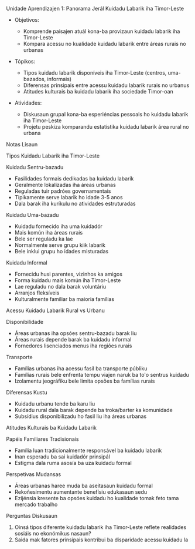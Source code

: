 Unidade Aprendizajen 1: Panorama Jerál Kuidadu Labarik iha Timor-Leste

- Objetivos:
  * Komprende paisajen atuál kona-ba provizaun kuidadu labarik iha Timor-Leste  
  * Kompara acessu no kualidade kuidadu labarik entre áreas rurais no urbanas

- Tópikos: 
  * Tipos kuidadu labarik disponíveis iha Timor-Leste (centros, uma-bazados, informais)
  * Diferensas prinsipais entre acessu kuidadu labarik rurais no urbanus  
  * Atitudes kulturais ba kuidadu labarik iha sociedade Timor-oan

- Atividades:
  * Diskusaun grupal kona-ba esperiéncias pessoais ho kuidadu labarik iha Timor-Leste
  * Projetu peskiza komparandu estatístika kuidadu labarik área rural no urbana

Notas Lisaun   

Tipos Kuidadu Labarik iha Timor-Leste

Kuidadu Sentru-bazadu
- Fasilidades formais dedikadas ba kuidadu labarik
- Geralmente lokalizadas iha áreas urbanas  
- Reguladas tuir padróes governamentais
- Tipikamente serve labarik ho idade 3-5 anos
- Dala barak iha kuríkulu no atividades estruturadas  

Kuidadu Uma-bazadu  
- Kuidadu fornecido iha uma kuidadór
- Mais komún iha áreas rurais
- Bele ser reguladu ka lae
- Normalmente serve grupu kiik labarik
- Bele inklui grupu ho idades misturadas

Kuidadu Informal
- Fornecidu husi parentes, vizinhos ka amigos
- Forma kuidadu mais komún iha Timor-Leste
- Lae reguladu no dala barak voluntáriu
- Arranjos fleksíveis
- Kulturalmente familiar ba maioria famílias

Acessu Kuidadu Labarik Rural vs Urbanu  

Disponibilidade
- Áreas urbanas iha opsóes sentru-bazadu barak liu
- Áreas rurais depende barak ba kuidadu informal  
- Fornedores lisenciados menus iha regiões rurais

Transporte
- Famílias urbanas iha acessu fasil ba transporte públiku
- Famílias rurais bele enfrenta tempu viajen naruk ba to'o sentrus kuidadu 
- Izolamentu jeográfiku bele limita opsões ba famílias rurais  

Diferensas Kustu
- Kuidadu urbanu tende ba karu liu
- Kuidadu rural dala barak depende ba troka/barter ka komunidade
- Subsídius disponibilizadu ho fasil liu iha áreas urbanas  

Atitudes Kulturais ba Kuidadu Labarik

Papéis Familiares Tradisionais
- Família luan tradicionalmente responsável ba kuidadu labarik
- Inan esperadu ba sai kuidadór prinsipál  
- Estigma dala ruma asosía ba uza kuidadu formal 

Perspetivas Mudansas
- Áreas urbanas haree muda ba aseitasaun kuidadu formal
- Rekoñesimentu aumentante benefísiu edukasaun sedu
- Ezijénsia kresente ba opsóes kuidadu ho kualidade tomak feto tama mercado trabalho  

Perguntas Diskusaun

1. Oinsá tipos diferente kuidadu labarik iha Timor-Leste reflete realidades sosiáis no ekonómikus nasaun?
2. Saida mak fatores prinsipais kontribui ba disparidade acessu kuidadu la